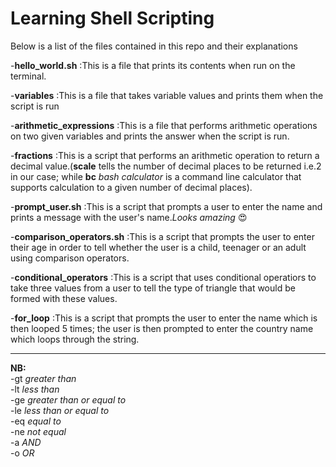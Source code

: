# Learning Shell Scripting

Below is a list of the files contained in this repo and their explanations

-**hello_world.sh**
:This is a file that prints its contents when run on the terminal.

-**variables**
:This is a file that takes variable values and prints them when the script is run

-**arithmetic_expressions**
:This is a file that performs arithmetic operations on two given variables and prints the answer when the script is run.

-**fractions**
:This is a script that performs an arithmetic operation to return a decimal value.(**scale** tells the number of decimal places to be returned i.e.2 in our case; while **bc** *bash calculator* is a command line calculator that supports calculation to a given number of decimal places).

-**prompt_user.sh**
:This is a script that prompts a user to enter the name and prints a message with the user's name.*Looks amazing* :heart_eyes:

-**comparison_operators.sh**
:This is a script that prompts the user to enter their age in order to tell whether the user is a child, teenager or an adult using comparison operators.

-**conditional_operators**
:This is a script that uses conditional operatiors to take three values from a user to tell the type of triangle that would be formed with these values.

-**for_loop**
:This is a script that prompts the user to enter the name which is then looped 5 times; the user is then prompted to enter the country name which loops through the string. 


---
**NB:**<br>
-gt *greater than*<br>
-lt *less than*<br>
-ge *greater than or equal to*<br>
-le *less than or equal to*<br>
-eq *equal to*<br>
-ne *not equal*<br>
-a *AND*<br>
-o *OR*<br>
